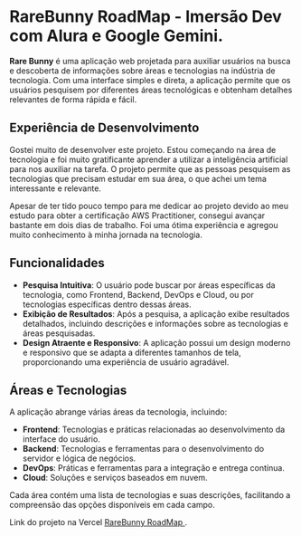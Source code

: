 # RareBunny RoadMap - Imersão Dev com Alura e Google Gemini.



**Rare Bunny** é uma aplicação web projetada para auxiliar usuários na busca e descoberta de informações sobre áreas e tecnologias na indústria de tecnologia. Com uma interface simples e direta, a aplicação permite que os usuários pesquisem por diferentes áreas tecnológicas e obtenham detalhes relevantes de forma rápida e fácil.

## Experiência de Desenvolvimento

Gostei muito de desenvolver este projeto. Estou começando na área de tecnologia e foi muito gratificante aprender a utilizar a inteligência artificial para nos auxiliar na tarefa. O projeto permite que as pessoas pesquisem as tecnologias que precisam estudar em sua área, o que achei um tema interessante e relevante.

Apesar de ter tido pouco tempo para me dedicar ao projeto devido ao meu estudo para obter a certificação AWS Practitioner, consegui avançar bastante em dois dias de trabalho. Foi uma ótima experiência e agregou muito conhecimento à minha jornada na tecnologia.

## Funcionalidades

- **Pesquisa Intuitiva**: O usuário pode buscar por áreas específicas da tecnologia, como Frontend, Backend, DevOps e Cloud, ou por tecnologias específicas dentro dessas áreas.
- **Exibição de Resultados**: Após a pesquisa, a aplicação exibe resultados detalhados, incluindo descrições e informações sobre as tecnologias e áreas pesquisadas.
- **Design Atraente e Responsivo**: A aplicação possui um design moderno e responsivo que se adapta a diferentes tamanhos de tela, proporcionando uma experiência de usuário agradável.

## Áreas e Tecnologias

A aplicação abrange várias áreas da tecnologia, incluindo:

- **Frontend**: Tecnologias e práticas relacionadas ao desenvolvimento da interface do usuário.
- **Backend**: Tecnologias e ferramentas para o desenvolvimento do servidor e lógica de negócios.
- **DevOps**: Práticas e ferramentas para a integração e entrega contínua.
- **Cloud**: Soluções e serviços baseados em nuvem.

Cada área contém uma lista de tecnologias e suas descrições, facilitando a compreensão das opções disponíveis em cada campo.

Link do projeto na Vercel [RareBunny RoadMap ](https://rare-bunny-road-map.vercel.app/).
